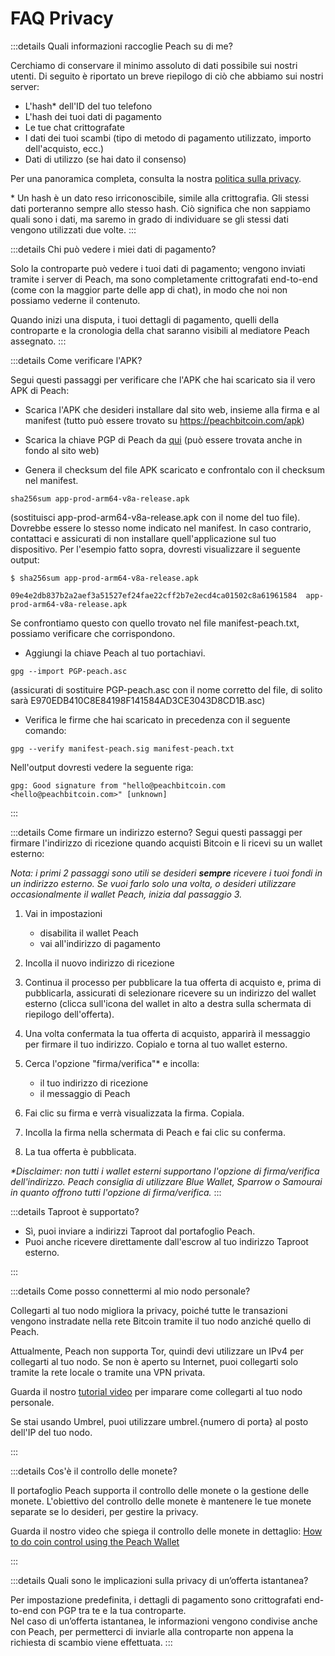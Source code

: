 # FAQ Privacy

:::details Quali informazioni raccoglie Peach su di me?

Cerchiamo di conservare il minimo assoluto di dati possibile sui nostri utenti. Di seguito è riportato un breve riepilogo di ciò che abbiamo sui nostri server:

- L'hash\* dell'ID del tuo telefono
- L'hash dei tuoi dati di pagamento
- Le tue chat crittografate
- I dati dei tuoi scambi (tipo di metodo di pagamento utilizzato, importo dell'acquisto, ecc.)
- Dati di utilizzo (se hai dato il consenso)

Per una panoramica completa, consulta la nostra [politica sulla privacy](/privacy-policy/).

\* Un hash è un dato reso irriconoscibile, simile alla crittografia. Gli stessi dati porteranno sempre allo stesso hash. Ciò significa che non sappiamo quali sono i dati, ma saremo in grado di individuare se gli stessi dati vengono utilizzati due volte.
:::

<!--
:::details What info is sent when I share usage data?
Give a list
:::
-->

:::details Chi può vedere i miei dati di pagamento?

Solo la controparte può vedere i tuoi dati di pagamento; vengono inviati tramite i server di Peach, ma sono completamente crittografati end-to-end (come con la maggior parte delle app di chat), in modo che noi non possiamo vederne il contenuto.

Quando inizi una disputa, i tuoi dettagli di pagamento, quelli della controparte e la cronologia della chat saranno visibili al mediatore Peach assegnato.
:::

:::details Come verificare l'APK?

Segui questi passaggi per verificare che l'APK che hai scaricato sia il vero APK di Peach:

- Scarica l'APK che desideri installare dal sito web, insieme alla firma e al manifest (tutto può essere trovato su https://peachbitcoin.com/apk)

- Scarica la chiave PGP di Peach da [qui](https://keys.openpgp.org/vks/v1/by-fingerprint/E970EDB410C8E84198F141584AD3CE3043D8CD1B) (può essere trovata anche in fondo al sito web)

- Genera il checksum del file APK scaricato e confrontalo con il checksum nel manifest.

```
sha256sum app-prod-arm64-v8a-release.apk
```

(sostituisci app-prod-arm64-v8a-release.apk con il nome del tuo file). Dovrebbe essere lo stesso nome indicato nel manifest. In caso contrario, contattaci e assicurati di non installare quell'applicazione sul tuo dispositivo. Per l'esempio fatto sopra, dovresti visualizzare il seguente output:

```
$ sha256sum app-prod-arm64-v8a-release.apk

09e4e2db837b2a2aef3a51527ef24fae22cff2b7e2ecd4ca01502c8a61961584  app-prod-arm64-v8a-release.apk
```

Se confrontiamo questo con quello trovato nel file manifest-peach.txt, possiamo verificare che corrispondono.

- Aggiungi la chiave Peach al tuo portachiavi.

```
gpg --import PGP-peach.asc
```

(assicurati di sostituire PGP-peach.asc con il nome corretto del file, di solito sarà E970EDB410C8E84198F141584AD3CE3043D8CD1B.asc)

- Verifica le firme che hai scaricato in precedenza con il seguente comando:

```
gpg --verify manifest-peach.sig manifest-peach.txt
```

Nell'output dovresti vedere la seguente riga:

```
gpg: Good signature from "hello@peachbitcoin.com <hello@peachbitcoin.com>" [unknown]
```

:::

:::details Come firmare un indirizzo esterno?
Segui questi passaggi per firmare l'indirizzo di ricezione quando acquisti Bitcoin e li ricevi su un wallet esterno:

_Nota: i primi 2 passaggi sono utili se desideri **sempre** ricevere i tuoi fondi in un indirizzo esterno. Se vuoi farlo solo una volta, o desideri utilizzare occasionalmente il wallet Peach, inizia dal passaggio 3._

1. Vai in impostazioni

   - disabilita il wallet Peach
   - vai all'indirizzo di pagamento

2. Incolla il nuovo indirizzo di ricezione

3. Continua il processo per pubblicare la tua offerta di acquisto e, prima di pubblicarla, assicurati di selezionare ricevere su un indirizzo del wallet esterno (clicca sull'icona del wallet in alto a destra sulla schermata di riepilogo dell'offerta).

4. Una volta confermata la tua offerta di acquisto, apparirà il messaggio per firmare il tuo indirizzo. Copialo e torna al tuo wallet esterno.

5. Cerca l'opzione "firma/verifica"\* e incolla:

   - il tuo indirizzo di ricezione
   - il messaggio di Peach

6. Fai clic su firma e verrà visualizzata la firma. Copiala.

7. Incolla la firma nella schermata di Peach e fai clic su conferma.

8. La tua offerta è pubblicata.

_\*Disclaimer: non tutti i wallet esterni supportano l'opzione di firma/verifica dell'indirizzo. Peach consiglia di utilizzare Blue Wallet, Sparrow o Samourai in quanto offrono tutti l'opzione di firma/verifica._
:::

:::details Taproot è supportato?

- Sì, puoi inviare a indirizzi Taproot dal portafoglio Peach.
- Puoi anche ricevere direttamente dall'escrow al tuo indirizzo Taproot esterno.

:::

:::details Come posso connettermi al mio nodo personale?

Collegarti al tuo nodo migliora la privacy, poiché tutte le transazioni vengono instradate nella rete Bitcoin tramite il tuo nodo anziché quello di Peach.

Attualmente, Peach non supporta Tor, quindi devi utilizzare un IPv4 per collegarti al tuo nodo. Se non è aperto su Internet, puoi collegarti solo tramite la rete locale o tramite una VPN privata.

Guarda il nostro [tutorial video](https://www.youtube.com/watch?v=xtvq2i3mIYg) per imparare come collegarti al tuo nodo personale.

Se stai usando Umbrel, puoi utilizzare umbrel.{numero di porta} al posto dell'IP del tuo nodo.

:::

:::details Cos'è il controllo delle monete?

Il portafoglio Peach supporta il controllo delle monete o la gestione delle monete. L'obiettivo del controllo delle monete è mantenere le tue monete separate se lo desideri, per gestire la privacy.

Guarda il nostro video che spiega il controllo delle monete in dettaglio: [How to do coin control using the Peach Wallet](https://www.youtube.com/watch?v=zWwIekSv3U8)

:::

:::details Quali sono le implicazioni sulla privacy di un’offerta istantanea?

Per impostazione predefinita, i dettagli di pagamento sono crittografati end-to-end con PGP tra te e la tua controparte.  
Nel caso di un’offerta istantanea, le informazioni vengono condivise anche con Peach, per permetterci di inviarle alla controparte non appena la richiesta di scambio viene effettuata.
:::
